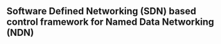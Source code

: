 Software Defined Networking (SDN) based control framework for Named Data Networking (NDN)
------------------------------------------------------------------------------------------
